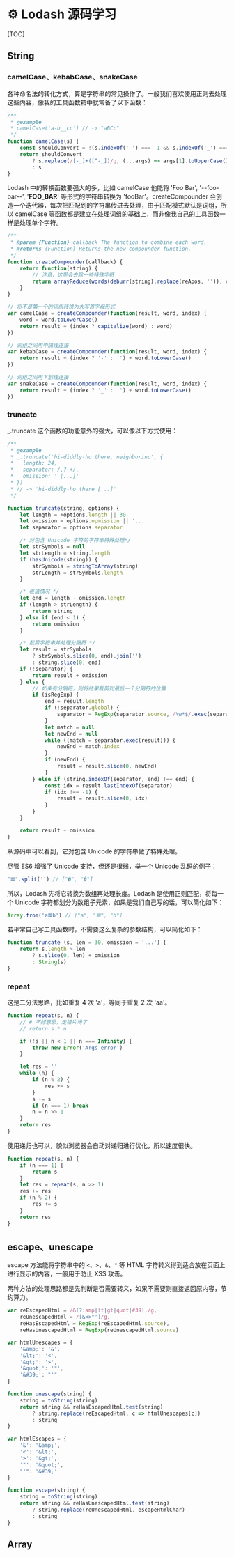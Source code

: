 # ⚙ Lodash 源码学习

[TOC]

## String

### camelCase、kebabCase、snakeCase

各种命名法的转化方式，算是字符串的常见操作了。一般我们喜欢使用正则去处理这些内容，像我的工具函数箱中就常备了以下函数：

```js
/**
 * @example
 * camelCase('a-b__cc') // -> "aBCc"
 */
function camelCase(s) {
    const shouldConvert = !(s.indexOf('-') === -1 && s.indexOf('_') === -1)
    return shouldConvert
        ? s.replace(/[-_]+([^-_])/g, (...args) => args[1].toUpperCase())
        : s
}
```

Lodash 中的转换函数要强大的多，比如 camelCase 他能将 'Foo Bar', '--foo-bar--', '__FOO_BAR__' 等形式的字符串转换为 'fooBar'。createCompounder 会创造一个迭代器，每次把匹配到的字符串传进去处理，由于匹配模式默认是词组，所以 camelCase 等函数都是建立在处理词组的基础上，而非像我自己的工具函数一样是处理单个字符。

```js
/**
 * @param {Function} callback The function to combine each word.
 * @returns {Function} Returns the new compounder function.
 */
function createCompounder(callback) {
    return function(string) {
        // 注意，这里会去除一些特殊字符
        return arrayReduce(words(deburr(string).replace(reApos, '')), callback, '')
    }
}

// 将不是第一个的词组转换为大写首字母形式
var camelCase = createCompounder(function(result, word, index) {
    word = word.toLowerCase()
    return result + (index ? capitalize(word) : word)
})

// 词组之间用中隔线连接
var kebabCase = createCompounder(function(result, word, index) {
    return result + (index ? '-' : '') + word.toLowerCase()
})

// 词组之间用下划线连接
var snakeCase = createCompounder(function(result, word, index) {
    return result + (index ? '_' : '') + word.toLowerCase()
})
```

### truncate

_.truncate 这个函数的功能意外的强大，可以像以下方式使用：

```js
/**
 * @example
 * _.truncate('hi-diddly-ho there, neighborino', {
 *   length: 24,
 *   separator: /,? +/,
 *   omission: ' [...]'
 * })
 * // -> 'hi-diddly-ho there [...]'
 */

function truncate(string, options) {
    let length = +options.length || 30
    let omission = options.opmission || '...'
    let separator = options.separator

    /* 对包含 Unicode 字符的字符串特殊处理*/
    let strSymbols = null
    let strLength = string.length
    if (hasUnicode(string)) {
        strSymbols = stringToArray(string)
        strLength = strSymbols.length
    }

    /* 极值情况 */
    let end = length - omission.length
    if (length > strLength) {
        return string
    } else if (end < 1) {
        return omission
    }

    /* 裁剪字符串并处理分隔符 */
    let result = strSymbols
        ? strSymbols.slice(0, end).join('')
        : string.slice(0, end)
    if (!separator) {
        return result + omission
    } else {
        // 如果有分隔符，则将结果裁剪到最后一个分隔符的位置
        if (isRegExp) {
            end = result.length
            if (!separator.global) {
                separator = RegExp(separator.source, /\w*$/.exec(separator) + 'g')
            }
            let match = null
            let newEnd = null
            while ((match = separator.exec(result))) {
                newEnd = match.index
            }
            if (newEnd) {
                result = result.slice(0, newEnd)
            }
        } else if (string.indexOf(separator, end) !== end) {
            const idx = result.lastIndexOf(separator)
            if (idx !== -1) {
                result = result.slice(0, idx)
            }
        }
    }

    return result + omission
}
```

从源码中可以看到，它对包含 Unicode 的字符串做了特殊处理。

尽管 ES6 增强了 Unicode 支持，但还是很弱，举一个 Unicode 乱码的例子：

```js
"𝌆".split('') // ["�", "�"]
```

所以，Lodash 先将它转换为数组再处理长度。Lodash 是使用正则匹配，将每一个 Unicode 字符都划分为数组子元素，如果是我们自己写的话，可以简化如下：

```js
Array.from('a𝌆b') // ["a", "𝌆", "b"]
```

若平常自己写工具函数时，不需要这么复杂的参数结构，可以简化如下：

```js
function truncate (s, len = 30, omission = '...') {
    return s.length > len
        ? s.slice(0, len) + omission
        : String(s)
}
```

### repeat

这是二分法思路，比如重复 4 次 'a'，等同于重复 2 次 'aa'。

```js
function repeat(s, n) {
    // # 不好意思，走错片场了
    // return s * n 

    if (!s || n < 1 || n === Infinity) {
        throw new Error('Args error')
    }

    let res = ''
    while (n) {
        if (n % 2) {
            res += s
        }
        s += s
        if (n === 1) break
        n = n >> 1
    }
    return res
}
```

使用递归也可以，貌似浏览器会自动对递归进行优化，所以速度很快。

```js
function repeat(s, n) {
    if (n === 1) {
        return s
    }
    let res = repeat(s, n >> 1)
    res += res
    if (n % 2) {
        res += s
    }
    return res
}
```

## escape、unescape

escape 方法能将字符串中的 `<`、`>`、`&`、`"` 等 HTML 字符转义得到适合放在页面上进行显示的内容，一般用于防止 XSS 攻击。

两种方法的处理思路都是先判断是否需要转义，如果不需要则直接返回原内容，节约算力。

```js
var reEscapedHtml = /&(?:amp|lt|gt|quot|#39);/g,
    reUnescapedHtml = /[&<>"']/g,
    reHasEscapedHtml = RegExp(reEscapedHtml.source),
    reHasUnescapedHtml = RegExp(reUnescapedHtml.source)

var htmlUnescapes = {
    '&amp;': '&',
    '&lt;': '<',
    '&gt;': '>',
    '&quot;': '"',
    '&#39;': "'"
}

function unescape(string) {
    string = toString(string)
    return string && reHasEscapedHtml.test(string) 
        ? string.replace(reEscapedHtml, c => htmlUnescapes[c]) 
        : string
}

var htmlEscapes = {
    '&': '&amp;',
    '<': '&lt;',
    '>': '&gt;',
    '"': '&quot;',
    "'": '&#39;'
}

function escape(string) {
    string = toString(string)
    return string && reHasUnescapedHtml.test(string) 
        ? string.replace(reUnescapedHtml, escapeHtmlChar) 
        : string
}
```

## Array